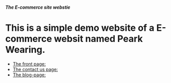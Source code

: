 #####  The E-commerce site webstie

# This is a simple demo website of a E-commerce websit named Peark Wearing.

* [The front page:](new.hmtl)
* [The contact us page:](contactus.html)
* [The blog-page:](theblog.html)
